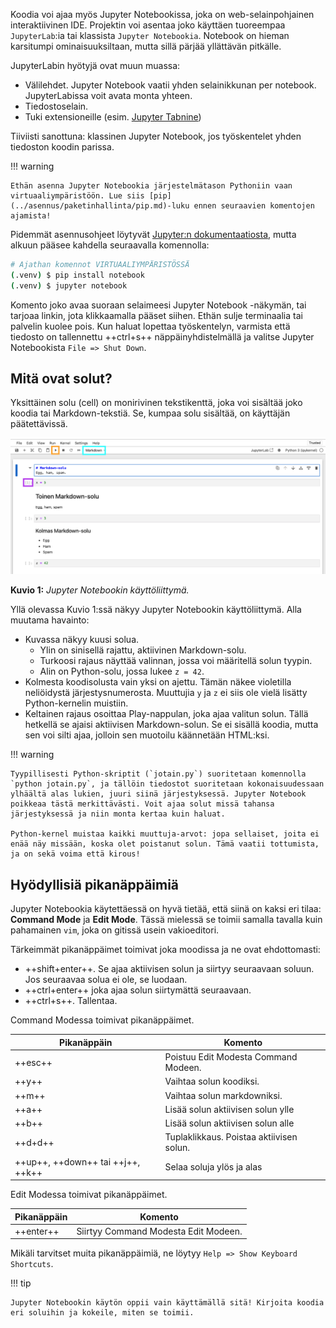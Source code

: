 Koodia voi ajaa myös Jupyter Notebookissa, joka on web-selainpohjainen interaktiivinen IDE. Projektin voi asentaa joko käyttäen tuoreempaa `JupyterLab`:ia tai klassista `Jupyter Notebookia`. Notebook on hieman karsitumpi ominaisuuksiltaan, mutta sillä pärjää yllättävän pitkälle.

JupyterLabin hyötyjä ovat muun muassa:

- Välilehdet. Jupyter Notebook vaatii yhden selainikkunan per notebook. JupyterLabissa voit avata monta yhteen.
- Tiedostoselain.
- Tuki extensioneille (esim. [Jupyter Tabnine](https://github.com/codota/jupyter-tabnine))

Tiiviisti sanottuna: klassinen Jupyter Notebook, jos työskentelet yhden tiedoston koodin parissa.

!!! warning

    Ethän asenna Jupyter Notebookia järjestelmätason Pythoniin vaan virtuaaliympäristöön. Lue siis [pip](../asennus/paketinhallinta/pip.md)-luku ennen seuraavien komentojen ajamista!

Pidemmät asennusohjeet löytyvät [Jupyter:n dokumentaatiosta](https://jupyter.org/install), mutta alkuun pääsee kahdella seuraavalla komennolla:

```bash
# Ajathan komennot VIRTUAALIYMPÄRISTÖSSÄ
(.venv) $ pip install notebook
(.venv) $ jupyter notebook
```

Komento joko avaa suoraan selaimeesi Jupyter Notebook -näkymän, tai tarjoaa linkin, jota klikkaamalla pääset siihen. Ethän sulje terminaalia tai palvelin kuolee pois. Kun haluat lopettaa työskentelyn, varmista että tiedosto on tallennettu ++ctrl+s++ näppäinyhdistelmällä ja valitse Jupyter Notebookista `File => Shut Down`.

## Mitä ovat solut?

Yksittäinen solu (cell) on monirivinen tekstikenttä, joka voi sisältää joko koodia tai Markdown-tekstiä. Se, kumpaa solu sisältää, on käyttäjän päätettävissä.

![Jupyter Notebook UI](../images/jupyter-notebook-ui.png)

**Kuvio 1:** _Jupyter Notebookin käyttöliittymä._

Yllä olevassa Kuvio 1:ssä näkyy Jupyter Notebookin käyttöliittymä. Alla muutama havainto:

- Kuvassa näkyy kuusi solua.
  - Ylin on sinisellä rajattu, aktiivinen Markdown-solu.
  - Turkoosi rajaus näyttää valinnan, jossa voi määritellä solun tyypin.
  - Alin on Python-solu, jossa lukee `z = 42`.
- Kolmesta koodisolusta vain yksi on ajettu. Tämän näkee violetilla neliöidystä järjestysnumerosta. Muuttujia `y` ja `z` ei siis ole vielä lisätty Python-kernelin muistiin.
- Keltainen rajaus osoittaa Play-nappulan, joka ajaa valitun solun. Tällä hetkellä se ajaisi aktiivisen Markdown-solun. Se ei sisällä koodia, mutta sen voi silti ajaa, jolloin sen muotoilu käännetään HTML:ksi.

!!! warning

    Tyypillisesti Python-skriptit (`jotain.py`) suoritetaan komennolla `python jotain.py`, ja tällöin tiedostot suoritetaan kokonaisuudessaan ylhäältä alas lukien, juuri siinä järjestyksessä. Jupyter Notebook poikkeaa tästä merkittävästi. Voit ajaa solut missä tahansa järjestyksessä ja niin monta kertaa kuin haluat.

    Python-kernel muistaa kaikki muuttuja-arvot: jopa sellaiset, joita ei enää näy missään, koska olet poistanut solun. Tämä vaatii tottumista, ja on sekä voima että kirous!

## Hyödyllisiä pikanäppäimiä

Jupyter Notebookia käytettäessä on hyvä tietää, että siinä on kaksi eri tilaa: **Command Mode** ja **Edit Mode**. Tässä mielessä se toimii samalla tavalla kuin pahamainen `vim`, joka on gitissä usein vakioeditori.

Tärkeimmät pikanäppäimet toimivat joka moodissa ja ne ovat ehdottomasti:

- ++shift+enter++. Se ajaa aktiivisen solun ja siirtyy seuraavaan soluun. Jos seuraavaa solua ei ole, se luodaan.
- ++ctrl+enter++ joka ajaa solun siirtymättä seuraavaan.
- ++ctrl+s++. Tallentaa.

Command Modessa toimivat pikanäppäimet.

| Pikanäppäin                       | Komento                                  |
| --------------------------------- | ---------------------------------------- |
| ++esc++                           | Poistuu Edit Modesta Command Modeen.     |
| ++y++                             | Vaihtaa solun koodiksi.                  |
| ++m++                             | Vaihtaa solun markdowniksi.              |
| ++a++                             | Lisää solun aktiivisen solun ylle        |
| ++b++                             | Lisää solun aktiivisen solun alle        |
| ++d+d++                           | Tuplaklikkaus. Poistaa aktiivisen solun. |
| ++up++, ++down++ tai ++j++, ++k++ | Selaa soluja ylös ja alas                |

Edit Modessa toimivat pikanäppäimet.

| Pikanäppäin | Komento                              |
| ----------- | ------------------------------------ |
| ++enter++   | Siirtyy Command Modesta Edit Modeen. |

Mikäli tarvitset muita pikanäppäimiä, ne löytyy `Help => Show Keyboard Shortcuts`.

!!! tip

    Jupyter Notebookin käytön oppii vain käyttämällä sitä! Kirjoita koodia eri soluihin ja kokeile, miten se toimii.
